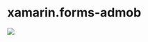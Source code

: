 # xamarin.forms-admob
<img src="https://1.bp.blogspot.com/-yCxFbaVfKiY/Xq7ygkM-K9I/AAAAAAAACeA/2H6nTLluveACM9-eFYvqeX2ddJ_vfbT7QCLcBGAsYHQ/s1600/qemu-system-x86_64_2020-05-03_18-28-17.png">

